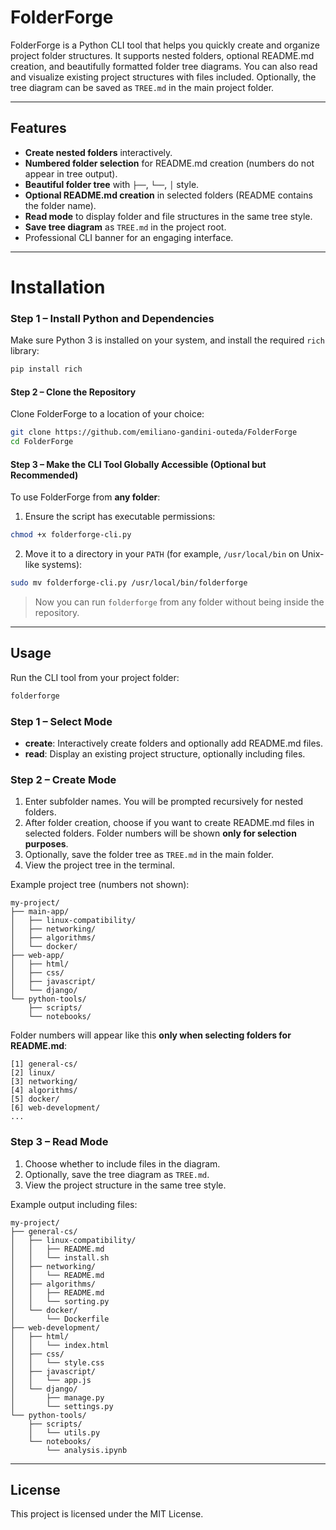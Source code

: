 # FolderForge

FolderForge is a Python CLI tool that helps you quickly create and organize project folder structures. It supports nested folders, optional README.md creation, and beautifully formatted folder tree diagrams. You can also read and visualize existing project structures with files included. Optionally, the tree diagram can be saved as `TREE.md` in the main project folder.

---

## Features

- **Create nested folders** interactively.
- **Numbered folder selection** for README.md creation (numbers do not appear in tree output).
- **Beautiful folder tree** with `├──`, `└──`, `│` style.
- **Optional README.md creation** in selected folders (README contains the folder name).
- **Read mode** to display folder and file structures in the same tree style.
- **Save tree diagram** as `TREE.md` in the project root.
- Professional CLI banner for an engaging interface.

---

# **Installation**

### Step 1 – Install Python and Dependencies

Make sure Python 3 is installed on your system, and install the required `rich` library:

```bash
pip install rich
```

#### Step 2 – Clone the Repository

Clone FolderForge to a location of your choice:

```bash
git clone https://github.com/emiliano-gandini-outeda/FolderForge
cd FolderForge
```

#### Step 3 – Make the CLI Tool Globally Accessible (Optional but Recommended)

To use FolderForge from **any folder**:

1. Ensure the script has executable permissions:

```bash
chmod +x folderforge-cli.py
```

2. Move it to a directory in your `PATH` (for example, `/usr/local/bin` on Unix-like systems):

```bash
sudo mv folderforge-cli.py /usr/local/bin/folderforge
```

> Now you can run `folderforge` from any folder without being inside the repository.

---

## Usage

Run the CLI tool from your project folder:

```bash
folderforge
```

### Step 1 – Select Mode

* **create**: Interactively create folders and optionally add README.md files.
* **read**: Display an existing project structure, optionally including files.

### Step 2 – Create Mode

1. Enter subfolder names. You will be prompted recursively for nested folders.
2. After folder creation, choose if you want to create README.md files in selected folders. Folder numbers will be shown **only for selection purposes**.
3. Optionally, save the folder tree as `TREE.md` in the main folder.
4. View the project tree in the terminal.

Example project tree (numbers not shown):

```text
my-project/
├── main-app/
│   ├── linux-compatibility/
│   ├── networking/
│   ├── algorithms/
│   └── docker/
├── web-app/
│   ├── html/
│   ├── css/
│   ├── javascript/
│   └── django/
└── python-tools/
    ├── scripts/
    └── notebooks/
```

Folder numbers will appear like this **only when selecting folders for README.md**:

```text
[1] general-cs/
[2] linux/
[3] networking/
[4] algorithms/
[5] docker/
[6] web-development/
...
```

### Step 3 – Read Mode

1. Choose whether to include files in the diagram.
2. Optionally, save the tree diagram as `TREE.md`.
3. View the project structure in the same tree style.

Example output including files:

```text
my-project/
├── general-cs/
│   ├── linux-compatibility/
│   │   ├── README.md
│   │   └── install.sh
│   ├── networking/
│   │   └── README.md
│   ├── algorithms/
│   │   ├── README.md
│   │   └── sorting.py
│   └── docker/
│       └── Dockerfile
├── web-development/
│   ├── html/
│   │   └── index.html
│   ├── css/
│   │   └── style.css
│   ├── javascript/
│   │   └── app.js
│   └── django/
│       ├── manage.py
│       └── settings.py
└── python-tools/
    ├── scripts/
    │   └── utils.py
    └── notebooks/
        └── analysis.ipynb

```
---

## License

This project is licensed under the MIT License.

